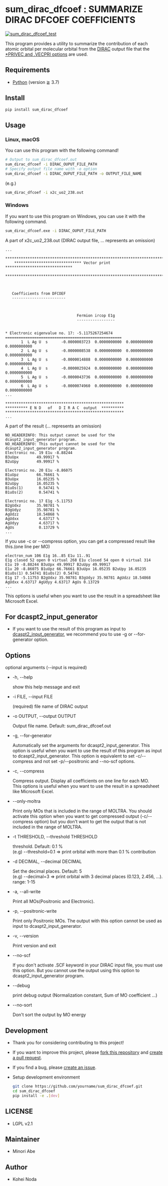 # sum_dirac_dfcoef : SUMMARIZE DIRAC DFCOEF COEFFICIENTS

[![sum_dirac_dfcoef_test](https://github.com/kohei-noda-qcrg/sum_dirac_dfcoef/actions/workflows/test.yml/badge.svg)](https://github.com/kohei-noda-qcrg/sum_dirac_dfcoef/actions/workflows/test.yml)

This program provides a utility to summarize the contribution of each atomic orbital per molecular orbital from the [DIRAC](http://diracprogram.org/doku.php) output file that the [*PRIVEC and .VECPRI options](http://www.diracprogram.org/doc/release-22/manual/analyze/privec.html) are used.

## Requirements

- [Python](https://python.org) (version ≧ 3.7)

## Install

```sh
pip install sum_dirac_dfcoef
```

## Usage

### Linux, macOS

You can use this program with the following command!

```sh
# Output to sum_dirac_dfcoef.out
sum_dirac_dfcoef -i DIRAC_OUPUT_FILE_PATH
# Specify output file name with -o option
sum_dirac_dfcoef -i DIRAC_OUPUT_FILE_PATH -o OUTPUT_FILE_NAME
```

(e.g.)

```sh
sum_dirac_dfcoef -i x2c_uo2_238.out
```

### Windows

If you want to use this program on Windows, you can use it with the following command.

```sh
sum_dirac_dfcoef.exe -i DIRAC_OUPUT_FILE_PATH
```

A part of x2c_uo2_238.out (DIRAC output file, ... represents an omission)

```out
...
    **************************************************************************
    ****************************** Vector print ******************************
    **************************************************************************



   Coefficients from DFCOEF
   ------------------------



                                Fermion ircop E1g
                                -----------------


* Electronic eigenvalue no. 17: -5.1175267254674
====================================================
       1  L Ag U  s      -0.0000003723  0.0000000000  0.0000000000  0.0000000000
       2  L Ag U  s      -0.0000008538  0.0000000000  0.0000000000  0.0000000000
       3  L Ag U  s      -0.0000014888  0.0000000000  0.0000000000  0.0000000000
       4  L Ag U  s      -0.0000025924  0.0000000000  0.0000000000  0.0000000000
       5  L Ag U  s      -0.0000043736  0.0000000000  0.0000000000  0.0000000000
       6  L Ag U  s      -0.0000074960  0.0000000000  0.0000000000  0.0000000000
...

*****************************************************
********** E N D   of   D I R A C  output  **********
*****************************************************
...
```

A part of the result (... represents an omission)

```out
NO_HEADERINFO: This output cannot be used for the dcaspt2_input_generator program.
NO_HEADERINFO: This output cannot be used for the dcaspt2_input_generator program.
Electronic no. 19 E1u -8.88244
B3uUpx        49.99917 %
B2uUpy        49.99917 %

Electronic no. 20 E1u -8.86075
B1uUpz        66.76661 %
B3uUpx        16.05235 %
B2uUpy        16.05235 %
B1uOs(1)       0.54741 %
B1uOs(2)       0.54741 %

Electronic no. 17 E1g -5.11753
B2gUdxz       35.98781 %
B3gUdyz       35.98781 %
AgUdzz        18.54868 %
AgUdxx         4.63717 %
AgUdyy         4.63717 %
AgUs           0.13729 %
...
```

If you use -c or --compress option, you can get a compressed result like this.(one line per MO)

```out
electron_num 106 E1g 16..85 E1u 11..91 
E1g closed 52 open 0 virtual 268 E1u closed 54 open 0 virtual 314 
E1u 19 -8.88244 B3uUpx 49.99917 B2uUpy 49.99917
E1u 20 -8.86075 B1uUpz 66.76661 B3uUpx 16.05235 B2uUpy 16.05235 B1uOs(1) 0.54741 B1uOs(2) 0.54741
E1g 17 -5.11753 B2gUdxz 35.98781 B3gUdyz 35.98781 AgUdzz 18.54868 AgUdxx 4.63717 AgUdyy 4.63717 AgUs 0.13729
...
```

This options is useful when you want to use the result in a spreadsheet like Microsoft Excel.

## For dcaspt2_input_generator

- If you want to use the result of this program as input to [dcaspt2_input_generator](https://github.com/RQC-HU/dcaspt2_input_generator), we recommend you to use -g or --for-generator option.

## Options

optional arguments (--input is required)

- -h, --help

  show this help message and exit

- -i FILE, --input FILE

  (required) file name of DIRAC output

- -o OUTPUT, --output OUTPUT

  Output file name. Default: sum_dirac_dfcoef.out

- -g, --for-generator

  Automatically set the arguments for dcaspt2_input_generator.
  This option is useful when you want to use the result of this program as input to dcaspt2_input_generator.
  This option is equivalent to set -c/--compress and not set -p/--positronic and --no-scf options.

- -c, --compress

  Compress output. Display all coefficients on one line for each MO.  
  This options is useful when you want to use the result in a spreadsheet like Microsoft Excel.

- --only-moltra

  Print only MOs that is included in the range of MOLTRA. You should activate this option when you want to get compressed output (-c/--compress option) but you don't want to get the output that is not included in the range of MOLTRA.

- -t THRESHOLD, --threshold THRESHOLD

  threshold. Default: 0.1 %  
  (e.g) --threshold=0.1 => print orbital with more than 0.1 % contribution

- -d DECIMAL, --decimal DECIMAL

  Set the decimal places. Default: 5  
  (e.g) --decimal=3 => print orbital with 3 decimal places (0.123, 2.456, ...). range: 1-15

- -a, --all-write

  Print all MOs(Positronic and Electronic).

- -p, --positronic-write

  Print only Positronic MOs. The output with this option cannot be used as input to dcaspt2_input_generator.

- -v, --version

  Print version and exit

- --no-scf

  If you don't activate .SCF keyword in your DIRAC input file, you must use this option.
  But you cannot use the output using this option to dcaspt2_input_generator program.

- --debug

  print debug output (Normalization constant, Sum of MO coefficient ...)

- --no-sort

  Don't sort the output by MO energy

## Development

- Thank you for considering contributing to this project!
- If you want to improve this project, please [fork this repository](https://github.com/RQC-HU/sum_dirac_dfcoef/fork) and [create a pull request](https://github.com/RQC-HU/sum_dirac_dfcoef/compare).
- If you find a bug, please [create an issue](https://github.com/RQC-HU/sum_dirac_dfcoef/issues/new).
- Setup development environment

  ```sh
  git clone https://github.com/yourname/sum_dirac_dfcoef.git
  cd sum_dirac_dfcoef
  pip install -e .[dev]
  ```


## LICENSE

- LGPL v2.1

## Maintainer

- Minori Abe

## Author

- Kohei Noda

